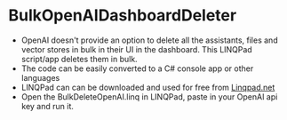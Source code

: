 # BulkOpenAIDashboardDeleter
* OpenAI doesn't provide an option to delete all the assistants, files and vector stores in bulk in their UI in the dashboard. This LINQPad script/app deletes them in bulk.
* The code can be easily converted to a C# console app or other languages
* LINQPad can can be downloaded and used for free from <a href="BulkDeleteOpenAI.linq" target="_blank">Linqpad.net</a>
* Open the BulkDeleteOpenAI.linq in LINQPad, paste in your OpenAI api key and run it.






